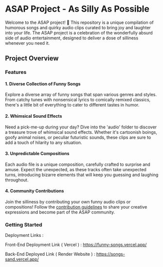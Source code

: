 # ASAP Project - As Silly As Possible

Welcome to the ASAP project! 🎉 This repository is a unique compilation of humorous songs and quirky audio clips curated to bring joy and laughter into your life. The ASAP project is a celebration of the wonderfully absurd side of audio entertainment, designed to deliver a dose of silliness whenever you need it.

## Project Overview

### Features

#### 1. Diverse Collection of Funny Songs

Explore a diverse array of funny songs that span various genres and styles. From catchy tunes with nonsensical lyrics to comically remixed classics, there's a little bit of everything to cater to different tastes in humor.

#### 2. Whimsical Sound Effects

Need a pick-me-up during your day? Dive into the 'audio' folder to discover a treasure trove of whimsical sound effects. Whether it's cartoonish boings, goofy animal noises, or peculiar futuristic sounds, these clips are sure to add a touch of hilarity to any situation.

#### 3. Unpredictable Compositions

Each audio file is a unique composition, carefully crafted to surprise and amuse. Expect the unexpected, as these tracks often take unexpected turns, introducing bizarre elements that will keep you guessing and laughing throughout.

#### 4. Community Contributions

Join the silliness by contributing your own funny audio clips or compositions! Follow the [contribution guidelines](CONTRIBUTING.md) to share your creative expressions and become part of the ASAP community.

### Getting Started

Deployment Links :

Front-End Deployment Link ( Vercel ) : https://funny-songs.vercel.app/

Back-End Deployed Link ( Render Website ) : https://songs-sand.vercel.app/


